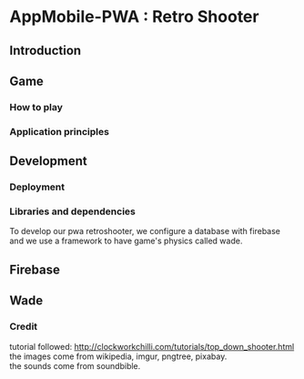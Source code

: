 # AppMobile-PWA : Retro Shooter

## Introduction

## Game

### How to play

### Application principles

## Development

### Deployment

### Libraries and dependencies

To develop our pwa retroshooter, we configure a database with firebase and we use a framework to have game's physics called wade.

## Firebase

## Wade

### Credit

tutorial followed: http://clockworkchilli.com/tutorials/top_down_shooter.html \
the images come from wikipedia, imgur, pngtree, pixabay.\
the sounds come from soundbible.
